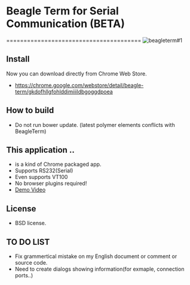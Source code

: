 # Beagle Term for Serial Communication (BETA)
=======================================
![beagleterm#1](https://lh4.googleusercontent.com/-uQd3jpSrk4w/UHwzxcomb6I/AAAAAAAAGWU/10HMI257zcQ/s580/beagleterm.png)

Install
---------
Now you can download directly from Chrome Web Store.
* https://chrome.google.com/webstore/detail/beagle-term/gkdofhllgfohlddimiiildbgoggdpoea

How to build
--------------
* Do not run bower update. (latest polymer elements conflicts with BeagleTerm)

This application ..
----------------------
* is a kind of Chrome packaged app.
* Supports RS232(Serial)
* Even supports VT100
* No browser plugins required!
* [Demo Video](http://youtu.be/V6lQcjd6fHs)

License
----------
* BSD license. 

TO DO LIST
------------
* Fix grammertical mistake on my English document or comment or source code.
* Need to create dialogs showing information(for exmaple, connection ports..)
